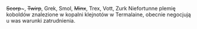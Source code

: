 ~~Scorp~~~, ~~Twirp~~, Grek, Smol, ~~Minx~~, Trex, Vott, Zurk
Niefortunne plemię koboldów znalezione w kopalni klejnotów w Termalaine, obecnie negocjują u was warunki zatrudnienia.